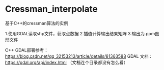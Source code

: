 # Cressman_interpolate

基于C++的cressman算法的实例

1.使用GDAL读取shp文件，获取点数据
2.插值计算输出结果矩阵
3.输出为.ppm图形文件

C++ GDAL部署参考：https://blog.csdn.net/qq_32153213/article/details/81363588
GDAL 文档：https://gdal.org/api/index.html （文档连个目录都没有怎么看）

